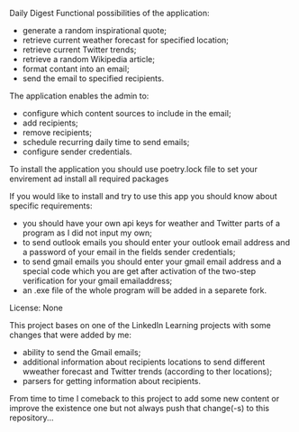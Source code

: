 Daily Digest
Functional possibilities of the application:
- generate a random inspirational quote;
- retrieve current weather forecast for specified location;
- retrieve current Twitter trends;
- retrieve a random Wikipedia article;
- format contant into an email;
- send the email to specified recipients.

The application enables the admin to:
- configure which content sources to include in the email;
- add recipients;
- remove recipients;
- schedule recurring daily time to send emails;
- configure sender credentials.

To install the application you should use poetry.lock file to set your envirement ad install all required packages

If you would like to install and try to use this app you should know about specific requirements:
- you should have your own api keys for weather and Twitter parts of a program as I did not input my own;
- to send outlook emails you should enter your outlook email address and a password of your email in the fields sender credentials;
- to send gmail emails you should enter your gmail email address and a special code which you are get after activation of the two-step verification for your gmail emailaddress;
- an .exe file of the whole program will be added in a separete fork.

License: None

This project bases on one of the LinkedIn Learning projects with some changes that were added by me: 
- ability to send the Gmail emails;
- additional information about recipients locations to send different wweather forecast and Twitter trends (according to ther locations);
- parsers for getting information about recipients.

From time to time I comeback to this project to add some new content or improve the existence one but not always push that change(-s) to this repository...
